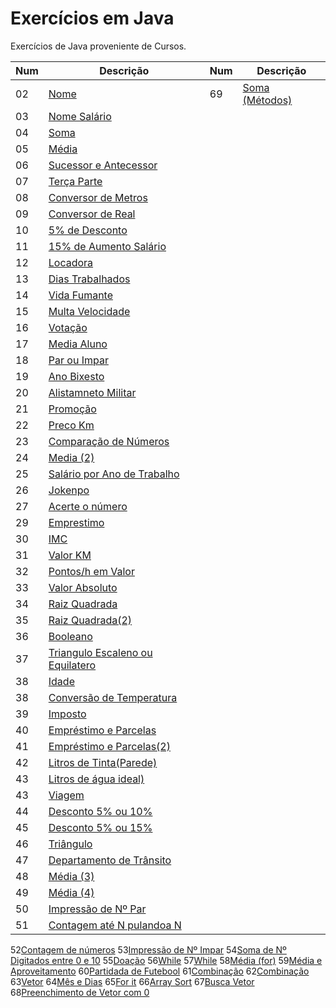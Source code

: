 # Exercícios em Java

Exercícios  de Java proveniente de Cursos.

Num| Descrição | Num| Descrição|
----|----|----|----|               
02|[Nome](https://github.com/thiagosan593/Exercicios-Java/blob/master/Exercicios/src/exercicios/nome.java)|69|[Soma (Métodos)](https://github.com/thiagosan593/Exercicios-Java/blob/master/Exercicios/src/exercicios/SomaMetodos.java)
03|[Nome Salário](https://github.com/thiagosan593/Exercicios-Java/blob/master/Exercicios/src/exercicios/nomeSalario.java)
04|[Soma](https://github.com/thiagosan593/Exercicios-Java/blob/master/Exercicios/src/exercicios/soma.java)
05|[Média](https://github.com/thiagosan593/Exercicios-Java/blob/master/Exercicios/src/exercicios/media.java)
06|[Sucessor e Antecessor](https://github.com/thiagosan593/Exercicios-Java/blob/master/Exercicios/src/exercicios/SucessorAntecessor.java)
07|[Terça Parte](https://github.com/thiagosan593/Exercicios-Java/blob/master/Exercicios/src/exercicios/TercaParte.java)
08|[Conversor de Metros](https://github.com/thiagosan593/Exercicios-Java/blob/master/Exercicios/src/exercicios/ConverterMetros.java)
09|[Conversor de Real](https://github.com/thiagosan593/Exercicios-Java/blob/master/Exercicios/src/exercicios/RealDolar.java)
10|[5% de Desconto](https://github.com/thiagosan593/Exercicios-Java/blob/master/Exercicios/src/exercicios/CincoPorcento.java)
11|[15% de Aumento Salário](https://github.com/thiagosan593/Exercicios-Java/blob/master/Exercicios/src/exercicios/AumentoSalario.java)
12|[Locadora](https://github.com/thiagosan593/Exercicios-Java/blob/master/Exercicios/src/exercicios/Locadora.java)
13|[Dias Trabalhados](https://github.com/thiagosan593/Exercicios-Java/blob/master/Exercicios/src/exercicios/DiasTrabalhados.java)
14|[Vida Fumante](https://github.com/thiagosan593/Exercicios-Java/blob/master/Exercicios/src/exercicios/VidaFumante.java)
15|[Multa Velocidade](https://github.com/thiagosan593/Exercicios-Java/blob/master/Exercicios/src/exercicios/MultaVelocidade.java)
16|[Votação](https://github.com/thiagosan593/Exercicios-Java/blob/master/Exercicios/src/exercicios/Votacao.java)
17|[Media Aluno](https://github.com/thiagosan593/Exercicios-Java/blob/master/Exercicios/src/exercicios/AlunoMedia.java)
18|[Par ou Impar](https://github.com/thiagosan593/Exercicios-Java/blob/master/Exercicios/src/exercicios/ParImpar.java)
19|[Ano Bixesto](https://github.com/thiagosan593/Exercicios-Java/blob/master/Exercicios/src/exercicios/AnoBixesto.java)
20|[Alistamneto Militar](https://github.com/thiagosan593/Exercicios-Java/blob/master/Exercicios/src/exercicios/AlistamentoMilitar.java)
21|[Promoção](https://github.com/thiagosan593/Exercicios-Java/blob/master/Exercicios/src/exercicios/Promocao.java)
22|[Preco Km](https://github.com/thiagosan593/Exercicios-Java/blob/master/Exercicios/src/exercicios/PrecoKM.java)
23|[Comparação de Números](https://github.com/thiagosan593/Exercicios-Java/blob/master/Exercicios/src/exercicios/ComparacaoNum.java)
24|[Media (2)](https://github.com/thiagosan593/Exercicios-Java/blob/master/Exercicios/src/exercicios/Mediadois.java)
25|[Salário por Ano de Trabalho](https://github.com/thiagosan593/Exercicios-Java/blob/master/Exercicios/src/exercicios/SalarioAno.java)
26|[Jokenpo](https://github.com/thiagosan593/Exercicios-Java/blob/master/Exercicios/src/exercicios/Jokenpo.java)
27|[Acerte o número](https://github.com/thiagosan593/Exercicios-Java/blob/master/Exercicios/src/exercicios/AcerteNum.java)
29|[Emprestimo](https://github.com/thiagosan593/Exercicios-Java/blob/master/Exercicios/src/exercicios/Emprestimo.java)
30|[IMC](https://github.com/thiagosan593/Exercicios-Java/blob/master/Exercicios/src/exercicios/IMC.java)
31|[Valor KM](https://github.com/thiagosan593/Exercicios-Java/blob/master/Exercicios/src/exercicios/ValorKM.java)
32|[Pontos/h em Valor](https://github.com/thiagosan593/Exercicios-Java/blob/master/Exercicios/src/exercicios/PontosHora.java)
33|[Valor Absoluto](https://github.com/thiagosan593/Exercicios-Java/blob/master/Exercicios/src/exercicios/ValorAbsoluto.java)
34|[Raiz Quadrada](https://github.com/thiagosan593/Exercicios-Java/blob/master/Exercicios/src/exercicios/RaizQuadrada.java)
35|[Raiz Quadrada(2)](https://github.com/thiagosan593/Exercicios-Java/blob/master/Exercicios/src/exercicios/RaizQuadradaa.java)
36|[Booleano](https://github.com/thiagosan593/Exercicios-Java/blob/master/Exercicios/src/exercicios/Booleano.java)
37|[Triangulo Escaleno ou Equilatero](https://github.com/thiagosan593/Exercicios-Java/blob/master/Exercicios/src/exercicios/Triangulo.java)
38|[Idade](https://github.com/thiagosan593/Exercicios-Java/blob/master/Exercicios/src/exercicios/Idade.java)
38|[Conversão de Temperatura](https://github.com/thiagosan593/Exercicios-Java/blob/master/Exercicios/src/exercicios/ConverterTemp.java)
39|[Imposto](https://github.com/thiagosan593/Exercicios-Java/blob/master/Exercicios/src/exercicios/Imposto.java)
40|[Empréstimo e Parcelas](https://github.com/thiagosan593/Exercicios-Java/blob/master/Exercicios/src/exercicios/EmprestimoParc.java)
41|[Empréstimo e Parcelas(2)](https://github.com/thiagosan593/Exercicios-Java/blob/master/Exercicios/src/exercicios/EmprestimoJuros.java)
42|[Litros de Tinta(Parede)](https://github.com/thiagosan593/Exercicios-Java/blob/master/Exercicios/src/exercicios/AlturaLargura.java)
43|[Litros de água ideal)](https://github.com/thiagosan593/Exercicios-Java/blob/master/Exercicios/src/exercicios/AlturaLargura.java)
43|[Viagem](https://github.com/thiagosan593/Exercicios-Java/blob/master/Exercicios/src/exercicios/Viagem.java)
44|[Desconto 5% ou 10%](https://github.com/thiagosan593/Exercicios-Java/blob/master/Exercicios/src/exercicios/Desconto.java)
45|[Desconto 5% ou 15% ](https://github.com/thiagosan593/Exercicios-Java/blob/master/Exercicios/src/exercicios/Descont.java)
46|[Triângulo](https://github.com/thiagosan593/Exercicios-Java/blob/master/Exercicios/src/exercicios/TrianguloF.java)
47|[Departamento de Trânsito](https://github.com/thiagosan593/Exercicios-Java/blob/master/Exercicios/src/exercicios/DepartamentoTransito.java)
48|[Média (3)](https://github.com/thiagosan593/Exercicios-Java/blob/master/Exercicios/src/exercicios/Mediac.java)
49|[Média (4)](https://github.com/thiagosan593/Exercicios-Java/blob/master/Exercicios/src/exercicios/Mediacon.java)
50|[Impressão de Nº Par](https://github.com/thiagosan593/Exercicios-Java/blob/master/Exercicios/src/exercicios/Whilepar.java)
51|[Contagem até N pulandoa N ](https://github.com/thiagosan593/Exercicios-Java/blob/master/Exercicios/src/exercicios/NPassoN.java)
52[Contagem de números](https://github.com/thiagosan593/Exercicios-Java/blob/master/Exercicios/src/exercicios/Contagem.java)
53[Impressão de Nº Impar](https://github.com/thiagosan593/Exercicios-Java/blob/master/Exercicios/src/exercicios/ContaImpar.java)
54[Soma de Nº Digitados entre 0 e 10](https://github.com/thiagosan593/Exercicios-Java/blob/master/Exercicios/src/exercicios/SomaNum.java)
55[Doação](https://github.com/thiagosan593/Exercicios-Java/blob/master/Exercicios/src/exercicios/SomaNum.java)
56[While](https://github.com/thiagosan593/Exercicios-Java/blob/master/Exercicios/src/exercicios/CriancaEsp.java)
57[While](https://github.com/thiagosan593/Exercicios-Java/blob/master/Exercicios/src/exercicios/While.java)
58[Média (for)](https://github.com/thiagosan593/Exercicios-Java/blob/master/Exercicios/src/exercicios/MediaFor.java)
59[Média e Aproveitamento](https://github.com/thiagosan593/Exercicios-Java/blob/master/Exercicios/src/exercicios/MediaAprov.java)
60[Partidada de Futebool](https://github.com/thiagosan593/Exercicios-Java/blob/master/Exercicios/src/exercicios/PartFut.java)
61[Combinação](https://github.com/thiagosan593/Exercicios-Java/blob/master/Exercicios/src/exercicios/combinacao.java)
62[Combinação](https://github.com/thiagosan593/Exercicios-Java/blob/master/Exercicios/src/exercicios/combinacaoo.java)
63[Vetor](https://github.com/thiagosan593/Exercicios-Java/blob/master/Exercicios/src/exercicios/Vetor.java)
64[Mês e Dias](https://github.com/thiagosan593/Exercicios-Java/blob/master/Exercicios/src/exercicios/MesDia.java)
65[For it](https://github.com/thiagosan593/Exercicios-Java/blob/master/Exercicios/src/exercicios/ForIt.java)
66[Array Sort](https://github.com/thiagosan593/Exercicios-Java/blob/master/Exercicios/src/exercicios/ArraySort.java)
67[Busca Vetor](https://github.com/thiagosan593/Exercicios-Java/blob/master/Exercicios/src/exercicios/BuscaVetor.java)
68[Preenchimento de Vetor com 0](https://github.com/thiagosan593/Exercicios-Java/blob/master/Exercicios/src/exercicios/PreencimentoVetor.java)

